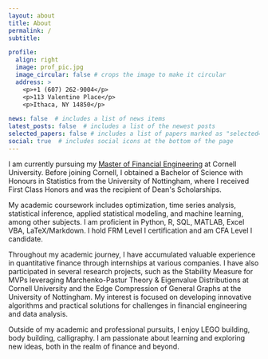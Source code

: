 ```yaml
---
layout: about
title: About
permalink: /
subtitle:

profile:
  align: right
  image: prof_pic.jpg
  image_circular: false # crops the image to make it circular
  address: >
    <p>+1 (607) 262-9004</p>
    <p>113 Valentine Place</p>
    <p>Ithaca, NY 14850</p>

news: false  # includes a list of news items
latest_posts: false  # includes a list of the newest posts
selected_papers: false # includes a list of papers marked as "selected={true}"
social: true  # includes social icons at the bottom of the page
---
```

I am currently pursuing my [Master of Financial Engineering](https://www.orie.cornell.edu/orie/cfem) at Cornell University. Before joining Cornell, I obtained a Bachelor of Science with Honours in Statistics from the University of Nottingham, where I received First Class Honors and was the recipient of Dean's Scholarships.

My academic coursework includes optimization, time series analysis, statistical inference, applied statistical modeling, and machine learning, among other subjects. I am proficient in Python, R, SQL, MATLAB, Excel VBA, LaTeX/Markdown. I hold FRM Level I certification and am CFA Level I candidate.

Throughout my academic journey, I have accumulated valuable experience in quantitative finance through internships at various companies. I have also participated in several research projects, such as the Stability Measure for MVPs leveraging Marchenko-Pastur Theory & Eigenvalue Distributions at Cornell University and the Edge Compression of General Graphs at the University of Nottingham. My interest is focused on developing innovative algorithms and practical solutions for challenges in financial engineering and data analysis.

Outside of my academic and professional pursuits, I enjoy LEGO building, body building, calligraphy. I am passionate about learning and exploring new ideas, both in the realm of finance and beyond.
